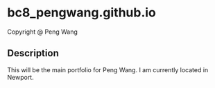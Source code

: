 # bc8_pengwang.github.io
Copyright @ Peng Wang
## Description
This will be the main portfolio for Peng Wang. I am currently located in Newport.
